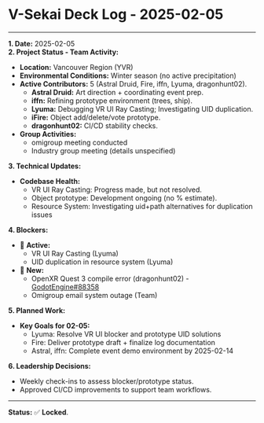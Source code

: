 # V-Sekai Deck Log - 2025-02-05

---

**1. Date:** 2025-02-05  
**2. Project Status - Team Activity:**

- **Location:** Vancouver Region (YVR)
- **Environmental Conditions:** Winter season (no active precipitation)
- **Active Contributors:** 5 (Astral Druid, Fire, iffn, Lyuma, dragonhunt02).
  - **Astral Druid:** Art direction + coordinating event prep.
  - **iffn:** Refining prototype environment (trees, ship).
  - **Lyuma:** Debugging VR UI Ray Casting; Investigating UID duplication.
  - **iFire:** Object add/delete/vote prototype.
  - **dragonhunt02:** CI/CD stability checks.
- **Group Activities:**
  - omigroup meeting conducted
  - Industry group meeting (details unspecified)

**3. Technical Updates:**

- **Codebase Health:**
  - VR UI Ray Casting: Progress made, but not resolved.
  - Object prototype: Development ongoing (no % estimate).
  - Resource System: Investigating uid+path alternatives for duplication issues

**4. Blockers:**

- 🛑 **Active:**
  - VR UI Ray Casting (Lyuma)
  - UID duplication in resource system (Lyuma)
- 🛑 **New:**
  - OpenXR Quest 3 compile error (dragonhunt02) - [GodotEngine#88358](https://github.com/godotengine/godot/issues/88358)
  - Omigroup email system outage (Team)

**5. Planned Work:**

- **Key Goals for 02-05:**
  - Lyuma: Resolve VR UI blocker and prototype UID solutions
  - Fire: Deliver prototype draft + finalize log documentation
  - Astral, iffn: Complete event demo environment by 2025-02-14

**6. Leadership Decisions:**

- Weekly check-ins to assess blocker/prototype status.
- Approved CI/CD improvements to support team workflows.

---

**Status:** ✅ **Locked**.
